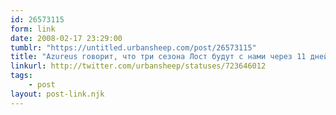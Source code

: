 ```yaml
---
id: 26573115
form: link
date: 2008-02-17 23:29:00
tumblr: "https://untitled.urbansheep.com/post/26573115"
title: "Azureus говорит, что три сезона Лост будут с нами через 11 дней. Опера добавляет, что недели через три будут воскрешены все сезоны X-Files. (723646012)"
linkurl: http://twitter.com/urbansheep/statuses/723646012
tags:
    - post
layout: post-link.njk
---
```


